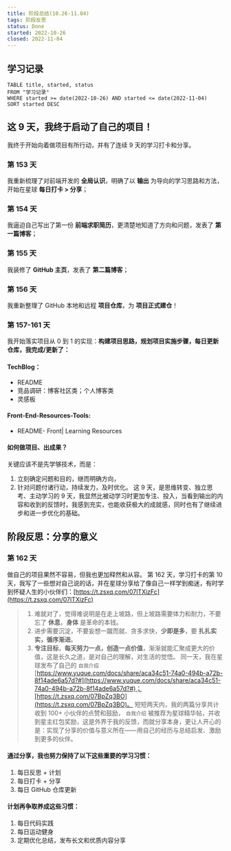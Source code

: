 ```yaml
---
title: 阶段总结(10.26-11.04)
tags: 阶段反思
status: Done
started: 2022-10-26
closed: 2022-11-04
---
```

## 学习记录

```dataview
TABLE title, started, status
FROM "学习记录"
WHERE started >= date(2022-10-26) AND started <= date(2022-11-04)
SORT started DESC
```

## 这 9 天，我终于启动了自己的项目！
我终于开始向着做项目有所行动，并有了连续 9 天的学习打卡和分享。
### 第 153 天
我重新梳理了对前端开发的 **全局认识**，明确了以 **输出** 为导向的学习思路和方法，开始在星球 **每日打卡 > 分享**；
### 第 154 天
我逼迫自己写出了第一份 **前端求职简历**，更清楚地知道了方向和问题，发表了 **第一篇博客**；
### 第 155 天
我装修了 **GitHub 主页**，发表了 **第二篇博客**；
### 第 156 天
我重新整理了 GitHub 本地和远程 **项目仓库**，为 **项目正式建仓**！
### 第 157-161 天
我开始落实项目从 0 到 1 的实现：**构建项目思路，规划项目实施步骤，每日更新仓库，我完成/更新了：**
#### TechBlog：
- README
- 竞品调研：博客社区类；个人博客类
- 灵感板
#### Front-End-Resources-Tools:
- README- Front| Learning Resources
#### 如何做项目、出成果？
关键应该不是先学够技术，而是：
1.  立刻确定问题和目的，继而明确方向，
2.  针对问题付诸行动，持续发力，及时优化。
这 9 天，是思维转变、独立思考、主动学习的 9 天，我显然比被动学习时更加专注、投入，当看到输出的内容和收到的反馈时，我感到充实，也能收获极大的成就感，同时也有了继续进步和进一步优化的基础。
## 阶段反思：分享的意义
### 第 162 天
做自己的项目果然不容易，但我也更加释然和从容。
第 162 天，学习打卡的第 10 天，我写了一些想对自己说的话，并在星球分享给了像自己一样学到痴迷，有时学到怀疑人生的小伙伴们：[https://t.zsxq.com/07lTXizFc](https://t.zsxq.com/07lTXizFc)

> 1. 难就对了，觉得难说明是在走上坡路，但上坡路需要体力和耐力，不要忘了 **休息**，**身体** 是革命的本钱。
> 2. 进步需要沉淀，不要妄想一蹴而就、贪多求快，**少即是多**，要 **扎扎实实，循序渐进**。
> 3. **专注目标**，**每天努力一点，创造一点价值**，渐渐就能汇聚成更大的价值，这是长久之道，是对自己的理解，对生活的觉悟。
同一天，我在星球发布了自己的 `自我介绍`[https://www.yuque.com/docs/share/aca34c51-74a0-494b-a72b-8f14ade6a57d?#](https://www.yuque.com/docs/share/aca34c51-74a0-494b-a72b-8f14ade6a57d?#)；[https://t.zsxq.com/07BpZq3BO](https://t.zsxq.com/07BpZq3BO)。
短短两天内，我的两篇分享共计收到 100+ 小伙伴的点赞和鼓励， `自我介绍` 被推荐为星球精华帖，并收到星主红包奖励，这是外界于我的反馈，而就分享本身，更让人开心的是：实现了分享的价值与意义所在——用自己的经历与总结启发、激励到更多的伙伴。

#### 通过分享，我也努力保持了以下这些重要的学习习惯：
1.  每日反思 + 计划
2.  每日打卡 + 分享
3.  每日 GitHub 仓库更新
#### 计划再争取养成这些习惯：
1.  每日代码实践
2.  每日运动健身
3.  定期优化总结，发布长文和优质内容分享
